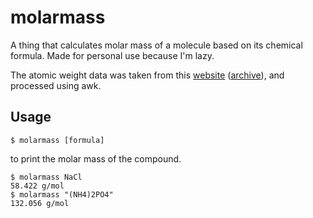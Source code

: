 # molarmass

A thing that calculates molar mass of a molecule based on its chemical formula.
Made for personal use because I'm lazy.

The atomic weight data was taken from this [website](https://www.qmul.ac.uk/sbcs/iupac/AtWt/)
([archive](https://web.archive.org/save/https://www.qmul.ac.uk/sbcs/iupac/AtWt/)),
and processed using awk.

## Usage
```console
$ molarmass [formula]
```
to print the molar mass of the compound.

```console
$ molarmass NaCl
58.422 g/mol
$ molarmass "(NH4)2PO4"
132.056 g/mol
```
